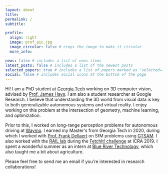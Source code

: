 ```yaml
---
layout: about
title:
permalink: /
subtitle:

profile:
  align: right
  image: prof_pic.jpg
  image_circular: false # crops the image to make it circular
  more_info:

news: false # includes a list of news items
latest_posts: false # includes a list of the newest posts
selected_papers: true # includes a list of papers marked as "selected={true}"
social: false # includes social icons at the bottom of the page
---
```


Hi! I am a PhD student at [Georgia Tech](https://gatech.edu) working on 3D computer vision, advised by [Prof. James Hays](https://faculty.cc.gatech.edu/~hays/). I am also a student researcher at Google Research. I believe that understanding the 3D world from visual data is key to both generalizable autonomous systems and virtual reality. I enjoy working on this problem at the intersection of geometry, machine learning, and optimization.

Prior to this, I worked on long-range perception problems for autonomous driving at [Waymo](https://waymo.com/). I earned my Master's from Georgia Tech in 2020, during which I worked with [Prof. Frank Dellaert](https://www.cc.gatech.edu/~dellaert/) on SfM problems using [GTSAM](https://github.com/borglab/gtsam). I also worked with the [RAIL lab](http://rail.gatech.edu/) during the [FetchIt! challenge](https://research.gatech.edu/georgia-tech-team-wins-new-fetch-robot-icras-fetchit-mobile-manipulation-challenge) at ICRA 2019. I spent a wonderful summer as an intern at [Blue River Technology](https://bluerivertechnology.com/), which also taught me a bit about agriculture.

Please feel free to send me an email if you're interested in research collaborations!
